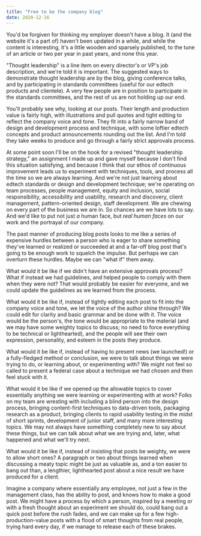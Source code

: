 ```yaml
---
title: "Free to be the company blog"
date: 2020-12-16
---
```


You'd be forgiven for thinking my employer doesn't have a blog. It (and the website it's a part of) haven't been updated in a while, and while the content is interesting, it's a little wooden and sparsely published, to the tune of an article or two per year in past years, and none this year.

"Thought leadership" is a line item on every director's or VP's job description, and we're told it is important. The suggested ways to demonstrate thought leadership are by the blog, giving conference talks, and by participating in standards committees (useful for our edtech products and clientele). A very few people are in position to participate in the standards committees, and the rest of us are not holding up our end.

You'll probably see why, looking at our posts. Their length and production value is fairly high, with illustrations and pull quotes and tight editing to reflect the company voice and tone. They fit into a fairly narrow band of design and development process and technique, with some loftier edtech concepts and product announcements rounding out the list. And I'm told they take weeks to produce and go through a fairly strict approvals process.

At some point soon I'll be on the hook for a revised "thought leadership strategy," an assignment I made up and gave myself because I don't find this situation satisfying, and because I think that our ethos of continuous improvement leads us to experiment with techniques, tools, and process all the time so we are always learning. And we're not just learning about edtech standards or design and development technique; we're operating on team processes, people management, equity and inclusion, social responsibility, accessibility and usability, research and discovery, client management, pattern-oriented design, staff development. We are chewing on every part of the business we are in. So chances are we have lots to say. And we'd like to put not just _a_ human face, but _real human faces_ on our work and the portrayal of our company.

The past manner of producing blog posts looks to me like a series of expensive hurdles between a person who is eager to share something they've learned or realized or succeeded at and a far-off blog post that's going to be enough work to squelch the impulse. But perhaps we can overturn these hurdles. Maybe we can "what if" them away.

What would it be like if we didn't have an extensive approvals process? What if instead we had guidelines, and helped people to comply with them when they were not? That would probably be easier for everyone, and we could update the guidelines as we learned from the process.

What would it be like if, instead of tightly editing each post to fit into the company voice and tone, we let the voice of the author shine through? We could edit for clarity and basic grammar and be done with it. The voice would be the person's, the tone would be appropriate to the material (and we may have some weighty topics to discuss; no need to force everything to be technical or lighthearted), and the people will see their own expression, personality, and esteem in the posts they produce.

What would it be like if, instead of having to present news (we launched!) or a fully-fledged method or conclusion, we were to talk about things we were trying to do, or learning about, or experimenting with? We might not feel so called to present a federal case about a technique we had chosen and then feel stuck with it.

What would it be like if we opened up the allowable topics to cover essentially anything we were learning or experimenting with at work? Folks on my team are wresting with including a blind person into the design process, bringing content-first techniques to data-driven tools, packaging research as a product, bringing clients to rapid usability testing in the midst of short sprints, development of junior staff, and many more interesting topics. We may not always have something completely new to say about these things, but we can talk about what we are trying and, later, what happened and what we'll try next.

What would it be like if, instead of insisting that posts be weighty, we were to allow short ones? A paragraph or two about things learned when discussing a meaty topic might be just as valuable as, and a ton easier to bang out than, a lengthier, lighthearted post about a nice result we have produced for a client.

Imagine a company where essentially any employee, not just a few in the management class, has the ability to post, and knows how to make a good post. We might have a process by which a person, inspired by a meeting or with a fresh thought about an experiment we should do, could bang out a quick post before the rush fades, and we can make up for a few high-production-value posts with a flood of smart thoughts from real people, trying hard every day, if we manage to release each of these brakes.
